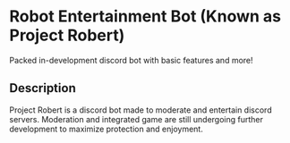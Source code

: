 # Robot Entertainment Bot (Known as Project Robert)
Packed in-development discord bot with basic features and more!

## Description
Project Robert is a discord bot made to moderate and entertain discord servers. Moderation and integrated game are still undergoing further development to 
maximize protection and enjoyment.

